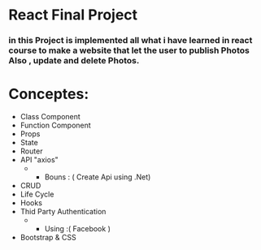 # React Final Project

### in this Project is implemented all what i have learned in react course to make a website that let the user to publish Photos Also , update and delete Photos.

# Conceptes:
- Class Component
- Function Component
- Props
- State
- Router
- API "axios" 
  - * Bouns : ( Create Api using .Net)
- CRUD
- Life Cycle
- Hooks
- Thid Party Authentication
  - * Using :( Facebook )
- Bootstrap & CSS
